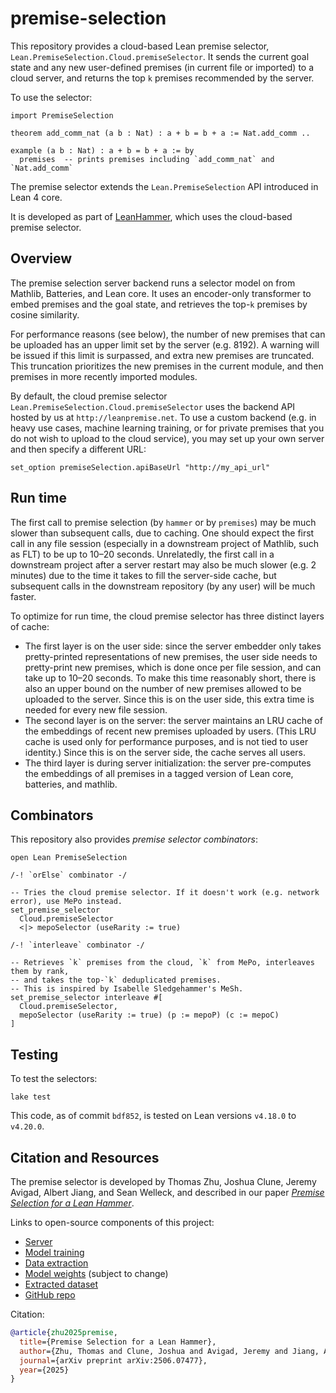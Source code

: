 # premise-selection

This repository provides a cloud-based Lean premise selector, `Lean.PremiseSelection.Cloud.premiseSelector`.
It sends the current goal state and any new user-defined premises (in current file or imported)
to a cloud server, and returns the top `k` premises recommended by the server.

To use the selector:

```lean
import PremiseSelection

theorem add_comm_nat (a b : Nat) : a + b = b + a := Nat.add_comm ..

example (a b : Nat) : a + b = b + a := by
  premises  -- prints premises including `add_comm_nat` and `Nat.add_comm`
```

The premise selector extends the `Lean.PremiseSelection` API introduced in Lean 4 core.

It is developed as part of [LeanHammer](https://github.com/JOSHCLUNE/LeanHammer), which uses the cloud-based premise selector.

## Overview

The premise selection server backend runs a selector model on from Mathlib, Batteries, and Lean core.
It uses an encoder-only transformer to embed premises and the goal state, and retrieves
the top-`k` premises by cosine similarity.

For performance reasons (see below), the number of new premises that can be uploaded
has an upper limit set by the server (e.g. 8192).
A warning will be issued if this limit is surpassed, and extra new premises are truncated.
This truncation prioritizes the new premises in the current module, and then premises in
more recently imported modules.

By default, the cloud premise selector `Lean.PremiseSelection.Cloud.premiseSelector` uses
the backend API hosted by us at `http://leanpremise.net`. To use a custom backend (e.g. in
heavy use cases, machine learning training, or for private premises that you do not wish to
upload to the cloud service), you may set up your own server and then specify a different URL:

```lean
set_option premiseSelection.apiBaseUrl "http://my_api_url"
```

## Run time

The first call to premise selection (by `hammer` or by `premises`) may be much slower
than subsequent calls, due to caching.
One should expect the first call in any file session (especially in a downstream project of Mathlib,
such as FLT) to be up to 10–20 seconds.
Unrelatedly, the first call in a downstream project after a server restart may also be much slower
(e.g. 2 minutes) due to the time it takes to fill the server-side cache,
but subsequent calls in the downstream repository (by any user) will be much faster.

To optimize for run time, the cloud premise selector has three distinct layers of cache:

* The first layer is on the user side: since the server embedder only takes pretty-printed representations
  of new premises, the user side needs to pretty-print new premises, which is done once per file session,
  and can take up to 10–20 seconds. To make this time reasonably short, there is also an upper bound
  on the number of new premises allowed to be uploaded to the server. Since this is on the user side,
  this extra time is needed for every new file session.
* The second layer is on the server: the server maintains an LRU cache
  of the embeddings of recent new premises uploaded by users.
  (This LRU cache is used only for performance purposes, and is not tied to user identity.)
  Since this is on the server side, the cache serves all users.
* The third layer is during server initialization: the server pre-computes the embeddings of
  all premises in a tagged version of Lean core, batteries, and mathlib.

## Combinators

This repository also provides *premise selector combinators*:

```lean
open Lean PremiseSelection

/-! `orElse` combinator -/

-- Tries the cloud premise selector. If it doesn't work (e.g. network error), use MePo instead.
set_premise_selector
  Cloud.premiseSelector
  <|> mepoSelector (useRarity := true)

/-! `interleave` combinator -/

-- Retrieves `k` premises from the cloud, `k` from MePo, interleaves them by rank,
-- and takes the top-`k` deduplicated premises.
-- This is inspired by Isabelle Sledgehammer's MeSh.
set_premise_selector interleave #[
  Cloud.premiseSelector,
  mepoSelector (useRarity := true) (p := mepoP) (c := mepoC)
]
```

## Testing

To test the selectors:

```lean
lake test
```

This code, as of commit `bdf852`, is tested on Lean versions `v4.18.0` to `v4.20.0`.

## Citation and Resources

The premise selector is developed by Thomas Zhu, Joshua Clune, Jeremy Avigad, Albert Jiang, and Sean Welleck, and described in our paper [*Premise Selection for a Lean Hammer*](https://arxiv.org/abs/2506.07477).

Links to open-source components of this project:

* [Server](https://github.com/hanwenzhu/lean-premise-server)
* [Model training](https://github.com/hanwenzhu/LeanHammer-training)
* [Data extraction](https://github.com/cmu-l3/ntp-toolkit/tree/hammer)
* [Model weights](https://huggingface.co/hanwenzhu/all-distilroberta-v1-lr2e-4-bs256-nneg3-ml-ne5) (subject to change)
* [Extracted dataset](https://huggingface.co/datasets/l3lab/lean-premises)
* [GitHub repo](https://github.com/JOSHCLUNE/LeanHammer)

Citation:

```bibtex
@article{zhu2025premise,
  title={Premise Selection for a Lean Hammer},
  author={Zhu, Thomas and Clune, Joshua and Avigad, Jeremy and Jiang, Albert Qiaochu and Welleck, Sean},
  journal={arXiv preprint arXiv:2506.07477},
  year={2025}
}
```
